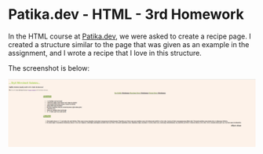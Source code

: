 # Patika.dev - HTML - 3rd Homework 
In the HTML course at [Patika.dev](https://patika.dev), we were asked to create a recipe page. I created a structure similar to the page that was given as an example in the assignment, and I wrote a recipe that I love in this structure. 

The screenshot is below: 

![Screenshot](image.png)